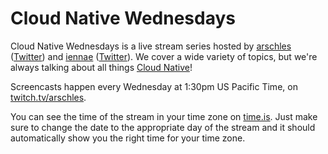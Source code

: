 # Cloud Native Wednesdays

Cloud Native Wednesdays is a live stream series hosted by [arschles](https://github.com/arschles) ([Twitter](https://twitter.com/arschles)) and [iennae](https://github.com/iennae) ([Twitter](https://twitter.com/sigje)). We cover a wide variety of topics, but we're always talking about all things [Cloud Native](https://cncf.io)!

Screencasts happen every Wednesday at 1:30pm US Pacific Time, on [twitch.tv/arschles](https://twitch.tv/arschles).

You can see the time of the stream in your time zone on [time.is](https://time.is/compare/130pm_1_July_2020_in_Portland,_Oregon). Just make sure to change the date to the appropriate day of the stream and it should automatically show you the right time for your time zone.

